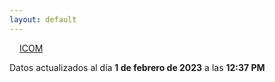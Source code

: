 ```yaml
---
layout: default
---
```

<a href="planes/ICOM/" style="padding: 1rem;">ICOM</a>
<p class_="text-center text-muted">Datos actualizados al día <b>1 de febrero de 2023</b> a las <b>12:37 PM</b></p>